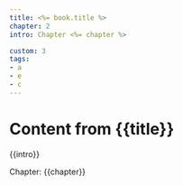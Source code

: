 ```yaml
---
title: <%= book.title %>
chapter: 2
intro: Chapter <%= chapter %>

custom: 3
tags:
- a
- e
- c
---
```

<h1>Content from {{title}}</h1>
<p class="intro">{{intro}}</p>
<p class="chapter">Chapter: {{chapter}}</p>